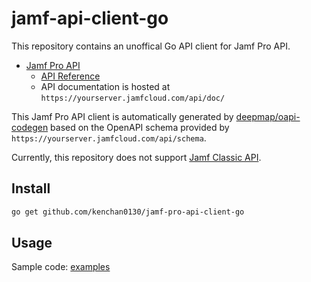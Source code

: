 # jamf-api-client-go

This repository contains an unoffical Go API client for Jamf Pro API.

* [Jamf Pro API](https://www.jamf.com/developers/apis/jamf-pro/overview/)
  * [API Reference](https://www.jamf.com/developers/apis/jamf-pro/reference/)
  * API documentation is hosted at `https://yourserver.jamfcloud.com/api/doc/`

This Jamf Pro API client is automatically generated by [deepmap/oapi-codegen](https://github.com/deepmap/oapi-codegen) based on the OpenAPI schema provided by `https://yourserver.jamfcloud.com/api/schema`.

Currently, this repository does not support [Jamf Classic API](https://www.jamf.com/developers/apis/classic/overview/).

## Install

```sh
go get github.com/kenchan0130/jamf-pro-api-client-go
```

## Usage

Sample code: [examples](examples)
